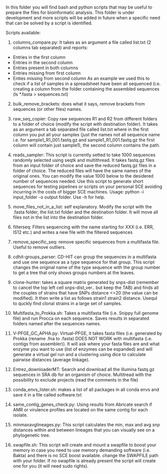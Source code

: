 In this folder you will find bash and python scripts that may be useful to prepare the files for bioinformatic analysis. This folder is under development and more scripts will be added in future when a specific need that can be solved by a script is identified.

Scripts available:

1) columns_compare.py: It takes as an argument a file called list.txt (2 columns tab separated) and reports:
 - Entries in the first column
 - Entries in the second column
 - Entries present in both columns
 - Entries missing from first column
 - Enties missing from second column
 As an example we used this to check if a list of samples in a spreadsheet have been all sequenced (i.e. creating a column from the folder containing the assembled sequences (ls *.fasta > sequences.txt)

2) bulk_remove_brackets: does what it says, remove brackets from sequences (or other files) names.

3) raw_seq_copier: Copy raw sequences R1 and R2 from different folders to a folder of choice (modify the script with destination folder). It takes as an argument a tab separated file called list.txt where in the first column you put all your samples (just the names not all sequence name i.e. for sample1_R1_001.fastq.gz and sample1_R1_001.fastq.gz the first column will contain just sample1), the second column contains the path.

4) reads_sampler: This script is currently setted to take 1000 sequences randomly selected using seqtk and multithread.  It takes fastq.gz files from an input folder of choice and save the reduced fastq.gz files in a folder of choice. The reduced files will have the same names of the original ones.
You can modify the value 1000 below to the desidered number of sequences needed.
Use this script to generate short sequences for testing pipelines or scripts on your personal SCE avoiding incurring in the costs of bigger SCE machines.
Usage: python -i input_folder -o output folder. Use -h for help. 
5) move_files_not_in_a_list: self explanatory. Modify the script with the .fasta folder, the list.txt folder and the destination folder. It will move all files not in the list into the destination folder.
6) filterseq: Filters sequencing with the name starting for XXX (i.e. ERR, IS12 etc.) and writes a new file with the filtered sequences
7) remove_specific_seq: remove specific sequences from a multifasta file. Useful to remove outliers.
8) cdhit-groups_parser: CD-HIT can group the sequences in a multifasta and use one sequence as a type sequence for that group. This script changes the original name of the type sequence with the group number to get a tree that only shows groups numbers at the leaves.
9) clone-hunter: takes a square matrix generated by snps-dist (remember to cancel the top left cell snps-dist_ver.. but keep the TAB) and finds all the couples of strains that have SNPs distance <=20 (the value can be modified). It then write a list  as follows strain1 strain2 distance. Usequl to quckly find clonal strains in a large set of samples.
10) Multifasta_to_Prokka.sh: Takes a multifasta file (i.e. Snippy full genome file) and run Procca on each sequence. Saves results in separated folders named after the sequences names.
11) V-PFGE_GC_APHA.py: Virtual-PFGE, it takes fasta files (i.e. generated by Prokka (rename .fna to .fasta) DOES NOT WORK with multifasta (i.e. contigs from assembler)). It will ask where your fasta files are and what enzyme you want to use (list of enzymes can be espanded) and will generate a virtual gel run and a clustering using dice to calculate pairwise distances (average linkage). 
12) Entrez_downloaderMT: Search and download all the illumina fastq.gz sequences in SRA db for an organism of choice. Multitread with the possibility to exclude projects (read the comments in the file)
13) conda_envs_lister.sh: makes a list of all packages in all conda envs and save it in a file called software.txt
14) same_contig_genes_check.py: Using results from Abricate search if AMR or virulence profiles are located on the same contig for each isolate.
15) minmaxavglineages.py: This script calculates the min, max and avg snp distances within and between lineages that you can visually see on a phylogenetic tree.
16) swapfile.sh: This script will create and mount a swapfile to boost your memory in case you need to use memory demanding software (i.e. Bakta) and there is no SCE boost available. change the SWAPFILE path with your folder. If no swapfile is already present the script will create one for you (it will need sudo rights).
